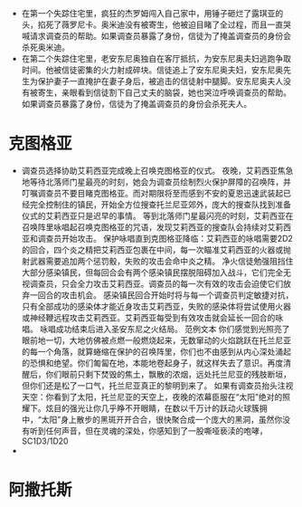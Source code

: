 - 在第一个失踪住宅里，疯狂的杰罗姆闯入自己家中，用锤子砸烂了露琪亚的头，掐死了薇罗尼卡。奥米迪没有被寄生，他被迫目睹了全过程，而且一直哭喊请求调查员的帮助。如果调查员暴露了身份，信徒为了掩盖调查员的身份会杀死奥米迪。
- 在第二个失踪住宅里，老安东尼奥独自在客厅抵抗，为安东尼奥夫妇逃跑争取时间。他被信徒密集的火力射成碎块。信徒追上了安东尼奥夫妇，安东尼奥先生为保护妻子一直掩护在妻子身后，被追击的信徒射中腿脚。安东尼奥夫人没有被寄生，亲眼看到信徒割下自己丈夫的脑袋，她也哭泣呼唤调查员的帮助。如果调查员暴露了身份，信徒为了掩盖调查员的身份会杀死夫人。
# 克图格亚
- 调查员选择协助艾莉西亚完成晚上召唤克图格亚的仪式。
  夜晚，艾莉西亚焦急地等待北落师门星最亮的时刻，她会为调查员绘制烈火保护屏障的召唤阵，并叮嘱调查员不要目睹克图格亚。而对期限将至而感到不安的夏恩迅速武装起已经完全控制住的镇民，开始全方位搜查托兰尼亚郊外，庞大的搜查队找到准备仪式的艾莉西亚只是迟早的事情。
  等到北落师门星最闪亮的时刻，艾莉西亚在召唤阵里咏唱起召唤克图格亚的咒语，发现艾莉西亚的搜查队会持续对艾莉西亚和调查员开始攻击。
  保护咏唱直到克图格亚降临：艾莉西亚的咏唱需要2D2的回合，四个炎之精把艾莉西亚包裹在中间，每一次瞄准艾莉西亚的火器或抛射武器需要追加两个惩罚骰，失败的攻击会命中炎之精。
  净火信徒勉强阻挡住大部分感染镇民，但每回合会有两个感染镇民摆脱阻碍加入战斗，它们完全无视调查员，只会全力攻击艾莉西亚。调查员的每一次有效的攻击会迫使它们放弃一回合的攻击机会。
  感染镇民回合开始时将与每一个调查员判定敏捷对抗，只有全部成功的感染体才能近身攻击艾莉西亚，失败的感染体将尝试使用火器或神经鞭远程攻击艾莉西亚。艾莉西亚每受到有效攻击就会延长一回合的咏唱。
  咏唱成功结束后进入圣安东尼之火结局。
  范例文本
  你们感觉到光照亮了眼前地一切，大地仿佛被点燃一般燃烧起来，无数窜动的火焰跳跃在托兰尼亚的每一个角落，就算蜷缩在保护的召唤阵里，你们也不由感到从内心深处涌起的恐惧和绝望。你们匍匐在地，本能地卷起身子，就这样失去了意识。再度清醒后，你们眼前只剩下焚毁的焦土，飘散的浓烟，远处托兰尼亚的残肢断垣，但你们还是松了一口气，托兰尼亚真正的黎明到来了。
  如果有调查员抬头注视天空：你看到了太阳，托兰尼亚的天空上，夜晚的浓幕臣服在“太阳”绝对的照耀下。炫目的强光让你几乎睁不开眼睛，在数以千万计的跃动火球簇拥中，“太阳”身上散步的黑斑开开合合，很快聚合成一个庞大的黑洞，虽然你没有听到任何声音，但在灵魂的深处，你感知到了一股嘶哑亵渎的咆哮，SC1D3/1D20
-
# 阿撒托斯